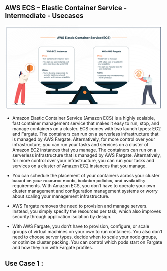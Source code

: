 ## AWS ECS – Elastic Container Service - Intermediate - Usecases

[![Watch the video](./AWS-elastic-container-1.jpg)](https://linkedin.com/in/vijaystack)

- Amazon Elastic Container Service (Amazon ECS) is a highly scalable, fast container management service that makes it easy to run, stop, and manage containers on a cluster. ECS comes with two launch types: EC2 and Fargate. The containers can run on a serverless infrastructure that is managed by AWS Fargate. Alternatively, for more control over your infrastructure, you can run your tasks and services on a cluster of Amazon EC2 instances that you manage. The containers can run on a serverless infrastructure that is managed by AWS Fargate. Alternatively, for more control over your infrastructure, you can run your tasks and services on a cluster of Amazon EC2 instances that you manage.

- You can schedule the placement of your containers across your cluster based on your resource needs, isolation policies, and availability requirements. With Amazon ECS, you don’t have to operate your own cluster management and configuration management systems or worry about scaling your management infrastructure.

- AWS Fargate removes the need to provision and manage servers. Instead, you simply specify the resources per task, which also improves security through application isolation by design.

- With AWS Fargate, you don’t have to provision, configure, or scale groups of virtual machines on your own to run containers. You also don’t need to choose server types, decide when to scale your node groups, or optimize cluster packing. You can control which pods start on Fargate and how they run with Fargate profiles.

## Use Case 1 :

